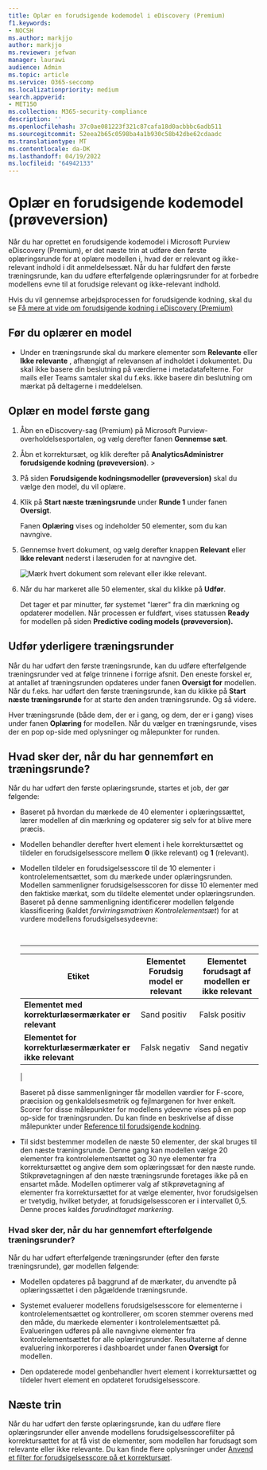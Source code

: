 ```yaml
---
title: Oplær en forudsigende kodemodel i eDiscovery (Premium)
f1.keywords:
- NOCSH
ms.author: markjjo
author: markjjo
ms.reviewer: jefwan
manager: laurawi
audience: Admin
ms.topic: article
ms.service: O365-seccomp
ms.localizationpriority: medium
search.appverid:
- MET150
ms.collection: M365-security-compliance
description: ''
ms.openlocfilehash: 37c0ae081223f321c87cafa18d0acbbbc6adb511
ms.sourcegitcommit: 52eea2b65c0598ba4a1b930c58b42dbe62cdaadc
ms.translationtype: MT
ms.contentlocale: da-DK
ms.lasthandoff: 04/19/2022
ms.locfileid: "64942133"
---
```

# <a name="train-a-predictive-coding-model-preview"></a>Oplær en forudsigende kodemodel (prøveversion)

Når du har oprettet en forudsigende kodemodel i Microsoft Purview eDiscovery (Premium), er det næste trin at udføre den første oplæringsrunde for at oplære modellen i, hvad der er relevant og ikke-relevant indhold i dit anmeldelsessæt. Når du har fuldført den første træningsrunde, kan du udføre efterfølgende oplæringsrunder for at forbedre modellens evne til at forudsige relevant og ikke-relevant indhold.

Hvis du vil gennemse arbejdsprocessen for forudsigende kodning, skal du se [Få mere at vide om forudsigende kodning i eDiscovery (Premium)](predictive-coding-overview.md#the-predictive-coding-workflow)

## <a name="before-you-train-a-model"></a>Før du oplærer en model

- Under en træningsrunde skal du markere elementer som **Relevante** eller **Ikke relevante** , afhængigt af relevansen af indholdet i dokumentet. Du skal ikke basere din beslutning på værdierne i metadatafelterne. For mails eller Teams samtaler skal du f.eks. ikke basere din beslutning om mærkat på deltagerne i meddelelsen.

## <a name="train-a-model-for-the-first-time"></a>Oplær en model første gang

1. Åbn en eDiscovery-sag (Premium) på Microsoft Purview-overholdelsesportalen, og vælg derefter fanen **Gennemse sæt**.

2. Åbn et korrektursæt, og klik derefter på **AnalyticsAdministrer forudsigende kodning (prøveversion)**. > 

3. På siden **Forudsigende kodningsmodeller (prøveversion)** skal du vælge den model, du vil oplære.

4. Klik på **Start næste træningsrunde** under **Runde 1** under fanen **Oversigt**.

   Fanen **Oplæring** vises og indeholder 50 elementer, som du kan navngive.

5. Gennemse hvert dokument, og vælg derefter knappen **Relevant** eller **Ikke relevant** nederst i læseruden for at navngive det.

   ![Mærk hvert dokument som relevant eller ikke relevant.](..\media\TrainModel1.png)

6. Når du har markeret alle 50 elementer, skal du klikke på **Udfør**.

    Det tager et par minutter, før systemet "lærer" fra din mærkning og opdaterer modellen. Når processen er fuldført, vises statussen **Ready** for modellen på siden **Predictive coding models (prøveversion).**

## <a name="perform-additional-training-rounds"></a>Udfør yderligere træningsrunder

Når du har udført den første træningsrunde, kan du udføre efterfølgende træningsrunder ved at følge trinnene i forrige afsnit. Den eneste forskel er, at antallet af træningsrunden opdateres under fanen **Oversigt for** modellen. Når du f.eks. har udført den første træningsrunde, kan du klikke på **Start næste træningsrunde** for at starte den anden træningsrunde. Og så videre.

Hver træningsrunde (både dem, der er i gang, og dem, der er i gang) vises under fanen **Oplæring** for modellen. Når du vælger en træningsrunde, vises der en pop op-side med oplysninger og målepunkter for runden.

## <a name="what-happens-after-you-perform-a-training-round"></a>Hvad sker der, når du har gennemført en træningsrunde?

Når du har udført den første oplæringsrunde, startes et job, der gør følgende:

- Baseret på hvordan du mærkede de 40 elementer i oplæringssættet, lærer modellen af din mærkning og opdaterer sig selv for at blive mere præcis.

- Modellen behandler derefter hvert element i hele korrektursættet og tildeler en forudsigelsesscore mellem **0** (ikke relevant) og **1** (relevant).

- Modellen tildeler en forudsigelsesscore til de 10 elementer i kontrolelementsættet, som du mærkede under oplæringsrunden. Modellen sammenligner forudsigelsesscoren for disse 10 elementer med den faktiske mærkat, som du tildelte elementet under oplæringsrunden. Baseret på denne sammenligning identificerer modellen følgende klassificering (kaldet *forvirringsmatrixen Kontrolelementsæt*) for at vurdere modellens forudsigelsesydeevne:

  <br>

  ****

  |Etiket|Elementet Forudsig model er relevant|Elementet forudsagt af modellen er ikke relevant|
  |---|---|---|
  |**Elementet med korrekturlæsermærkater er relevant**|Sand positiv|Falsk positiv|
  |**Elementet for korrekturlæsermærkater er ikke relevant**|Falsk negativ|Sand negativ|
  |

  Baseret på disse sammenligninger får modellen værdier for F-score, præcision og genkaldelsesmetrik og fejlmargenen for hver enkelt. Scorer for disse målepunkter for modellens ydeevne vises på en pop op-side for træningsrunden. Du kan finde en beskrivelse af disse målepunkter under [Reference til forudsigende kodning](predictive-coding-reference.md).

- Til sidst bestemmer modellen de næste 50 elementer, der skal bruges til den næste træningsrunde. Denne gang kan modellen vælge 20 elementer fra kontrolelementsættet og 30 nye elementer fra korrektursættet og angive dem som oplæringssæt for den næste runde. Stikprøvetagningen af den næste træningsrunde foretages ikke på en ensartet måde. Modellen optimerer valg af stikprøvetagning af elementer fra korrektursættet for at vælge elementer, hvor forudsigelsen er tvetydig, hvilket betyder, at forudsigelsesscoren er i intervallet 0,5. Denne proces kaldes *forudindtaget markering*.

### <a name="what-happens-after-you-perform-subsequent-training-rounds"></a>Hvad sker der, når du har gennemført efterfølgende træningsrunder?

Når du har udført efterfølgende træningsrunder (efter den første træningsrunde), gør modellen følgende:

- Modellen opdateres på baggrund af de mærkater, du anvendte på oplæringssættet i den pågældende træningsrunde.

- Systemet evaluerer modellens forudsigelsesscore for elementerne i kontrolelementsættet og kontrollerer, om scoren stemmer overens med den måde, du mærkede elementer i kontrolelementsættet på. Evalueringen udføres på alle navngivne elementer fra kontrolelementsættet for alle oplæringsrunder. Resultaterne af denne evaluering inkorporeres i dashboardet under fanen **Oversigt** for modellen.

- Den opdaterede model genbehandler hvert element i korrektursættet og tildeler hvert element en opdateret forudsigelsesscore.

## <a name="next-steps"></a>Næste trin

Når du har udført den første oplæringsrunde, kan du udføre flere oplæringsrunder eller anvende modellens forudsigelsesscorefilter på korrektursættet for at få vist de elementer, som modellen har forudsagt som relevante eller ikke relevante. Du kan finde flere oplysninger under [Anvend et filter for forudsigelsesscore på et korrektursæt](predictive-coding-apply-prediction-filter.md).

